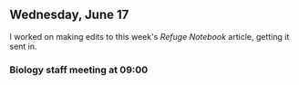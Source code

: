 
## Wednesday, June 17

I worked on making edits to this week's *Refuge Notebook* article, getting it sent in.

### Biology staff meeting at 09:00
